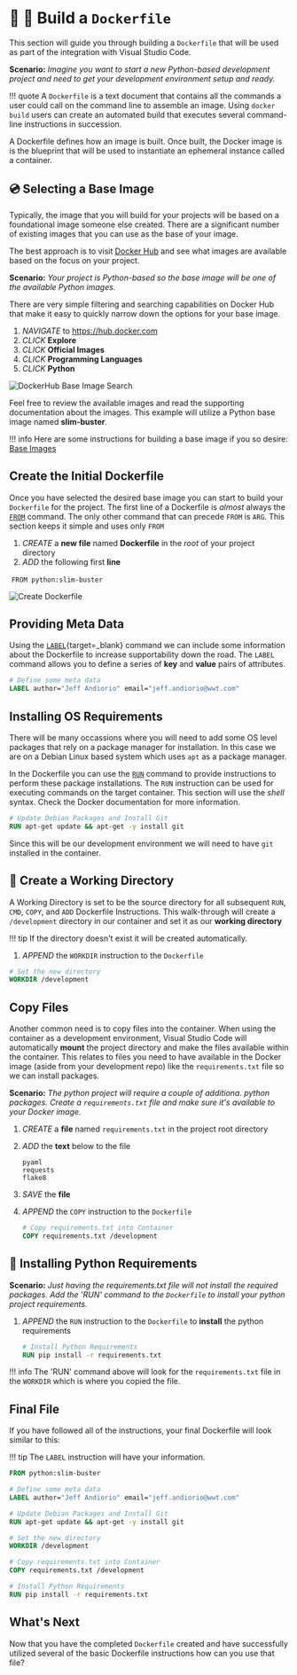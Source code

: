 # :whale: :memo: Build a `Dockerfile`

This section will guide you through building a `Dockerfile` that will be used as part of the integration with Visual Studio Code.

**Scenario:** *Imagine you want to start a new Python-based development project and need to get your development environment setup and ready.*  

!!! quote
    A `Dockerfile` is a text document that contains all the commands a user could call on the command line to assemble an image. Using `docker build` users can create an automated build that executes several command-line instructions in succession.

A Dockerfile defines how an image is built.  Once built, the Docker image is is the blueprint that will be used to instantiate an ephemeral instance called a container.

## :cd: Selecting a Base Image

Typically, the image that you will build for your projects will be based on a foundational image someone else created.  There are a significant number of existing images that you can use as the base of your image.

The best approach is to visit [Docker Hub](https://hub.docker.com) and see what images are available based on the focus on your project.

**Scenario:** *Your project is Python-based so the base image will be one of the available Python images.*

There are very simple filtering and searching capabilities on Docker Hub that make it easy to quickly narrow down the options for your base image.

1. *NAVIGATE* to https://hub.docker.com
2. *CLICK* **Explore**
3. *CLICK* **Official Images**
4. *CLICK* **Programming Languages**
5. *CLICK* **Python**

![DockerHub Base Image Search](../images/dockerhub-base-image-search.gif)

Feel free to review the available images and read the supporting documentation about the images.  This example will utilize a Python base image named **slim-buster**.

!!! info
    Here are some instructions for building a base image if you so desire: [Base Images](https://docs.docker.com/develop/develop-images/baseimages/)

## Create the Initial Dockerfile

Once you have selected the desired base image you can start to build your `Dockerfile` for the project. The first line of a Dockerfile is *almost* always the [`FROM`](https://docs.docker.com/engine/reference/builder/#from) command.  The only other command that can precede  `FROM` is `ARG`.  This section keeps it simple and uses only `FROM`

1. *CREATE* a **new file** named **Dockerfile** in the *root* of your project directory
2. *ADD* the following first **line**

​    `FROM python:slim-buster`

![Create Dockerfile](../images/dockerfile-from.gif)

## Providing Meta Data

Using the [`LABEL`](https://docs.docker.com/engine/reference/builder/#label){target=_blank} command we can include some information about the Dockerfile to increase supportability down the road.  The `LABEL` command allows you to define a series of **key** and **value** pairs of attributes.

```dockerfile
# Define some meta data
LABEL author="Jeff Andiorio" email="jeff.andiorio@wwt.com"
```

## Installing OS Requirements

There will be many occassions where you will need to add some OS level packages that rely on a package manager for installation.  In this case we are on a Debian Linux based system which uses `apt` as a package manager.  

In the Dockerfile you can use the [`RUN`](https://docs.docker.com/engine/reference/builder/#run) command to provide instructions to perform these package installations.  The `RUN` instruction can be used for executing commands on the target container.  This section will use the *shell* syntax.  Check the Docker documentation for more information. 

```dockerfile
# Update Debian Packages and Install Git
RUN apt-get update && apt-get -y install git
```

Since this will be our development environment we will need to have `git` installed in the container. 

## :open_file_folder: Create a Working Directory

A Working Directory is set to be the source directory for all subsequent `RUN`, `CMD`, `COPY`, and `ADD` Dockerfile Instructions.  This walk-through will create a `/development` directory in our container and set it as our **working directory**

!!! tip
    If the directory doesn't exist it will be created automatically.

1. *APPEND* the `WORKDIR` instruction to the `Dockerfile`

```dockerfile
# Set the new directory
WORKDIR /development
```

## Copy Files

Another common need is to copy files into the container.  When using the container as a development environment, Visual Studio Code will automatically **mount** the project directory and make the files available within the container.  This relates to files you need to have available in the Docker image (aside from your development repo) like the `requirements.txt` file so we can install packages. 

**Scenario:** *The python project will require a couple of additiona. python packages.  Create a `requirements.txt` file and make sure it's available to your Docker image.*

1.  *CREATE* a **file** named `requirements.txt` in the project root directory

2. *ADD* the **text** below to the file

   ```text
   pyaml
   requests
   flake8
   ```

3. *SAVE* the **file**

4. *APPEND* the `COPY` instruction to the `Dockerfile`

    ```dockerfile
    # Copy requirements.txt into Container
    COPY requirements.txt /development
    ```

## :snake: Installing Python Requirements

**Scenario:** *Just having the requirements.txt file will not install the required packages.  Add the 'RUN' command to the `Dockerfile` to install your python project requirements.*

1. *APPEND* the `RUN` instruction to the `Dockerfile` to **install** the python requirements

    ```dockerfile
    # Install Python Requirements
    RUN pip install -r requirements.txt
    ```

!!! info
    The 'RUN' command above will look for the `requirements.txt` file in the `WORKDIR` which is where you copied the file.

## Final File

If you have followed all of the instructions, your final Dockerfile will look similar to this:

!!! tip
    The `LABEL` instruction will have your information.


```dockerfile
FROM python:slim-buster

# Define some meta data
LABEL author="Jeff Andiorio" email="jeff.andiorio@wwt.com"

# Update Debian Packages and Install Git
RUN apt-get update && apt-get -y install git

# Set the new directory
WORKDIR /development

# Copy requirements.txt into Container
COPY requirements.txt /development

# Install Python Requirements
RUN pip install -r requirements.txt

```

## What's Next

Now that you have the completed `Dockerfile` created and have successfully utilized several of the basic Dockerfile instructions how can you use that file?

